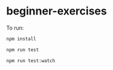 # beginner-exercises

To run:

```bash
npm install
```

```bash
npm run test
```

```bash
npm run test:watch
```
